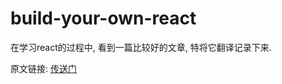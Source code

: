 # build-your-own-react

在学习react的过程中, 看到一篇比较好的文章, 特将它翻译记录下来. 

原文链接: [传送门](https://pomb.us/build-your-own-react/)
